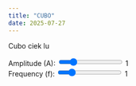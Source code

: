 ```yaml
---
title: "CUBO"
date: 2025-07-27
---
```

Cubo ciek lu

<label>
  Amplitude (A): <input type="range" id="amp" min="0" max="5" step="0.1" value="1">
  <span id="ampVal">1</span>
</label><br>
<label>
  Frequency (f): <input type="range" id="freq" min="0.1" max="5" step="0.1" value="1">
  <span id="freqVal">1</span>
</label><br><br>

<canvas id="combinedChart" width="700" height="350"></canvas>

<script>
  const ampSlider = document.getElementById("amp");
  const freqSlider = document.getElementById("freq");
  const ampLabel = document.getElementById("ampVal");
  const freqLabel = document.getElementById("freqVal");

  const xValues = [], staticY = [], dynamicY = [];

  for (let i = 0; i <= 100; i++) {
    let x = i * 0.1;
    xValues.push(x.toFixed(2));
    staticY.push(Math.sin(x));
    dynamicY.push(Math.sin(x)); // initially same as static
  }

  const ctx = document.getElementById("combinedChart").getContext("2d");
  const chart = new Chart(ctx, {
    type: 'line',
    data: {
      labels: xValues,
      datasets: [
        {
          label: "Static y = sin(x)",
          data: staticY,
          borderColor: "blue",
          fill: false,
          pointRadius: 0
        },
        {
          label: "Interactive y = A·sin(fx)",
          data: dynamicY,
          borderColor: "green",
          fill: false,
          pointRadius: 0
        }
      ]
    },
    options: {
      responsive: false,
      animation: false
    }
  });

  function updateInteractive() {
    const A = parseFloat(ampSlider.value);
    const f = parseFloat(freqSlider.value);
    ampLabel.textContent = A;
    freqLabel.textContent = f;

    for (let i = 0; i < xValues.length; i++) {
      let x = parseFloat(xValues[i]);
      dynamicY[i] = A * Math.sin(f * x);
    }

    chart.data.datasets[1].data = dynamicY;
    chart.update();
  }

  ampSlider.addEventListener("input", updateInteractive);
  freqSlider.addEventListener("input", updateInteractive);
</script>
